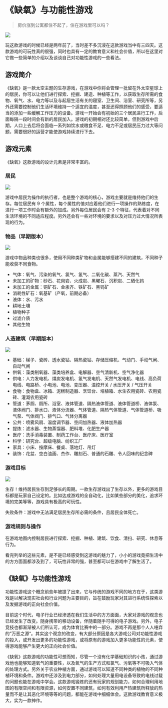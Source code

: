 # 《缺氧》与功能性游戏

> 房价涨到公寓都住不起了，住在游戏里可以吗？

![](http://imgsrc.baidu.com/forum/pic/item/16f1b5fb43166d22ff7c11dd482309f79052d27e.jpg)

玩这款游戏的时候已经是两年前了，当时差不多沉浸在这款游戏当中有三四天。这款游戏的可玩性真的很强，同时也具有一定的教育意义和社会价值，所以在这里对它做一些简单的介绍以及谈谈自己对功能性游戏的一些看法。

## 游戏简介

《缺氧》是一款太空主题的生存游戏，在游戏中你将会管理一批留在外太空星球上的居民，你可以让他们进行探索、挖掘、建造、种植等工作，以获取生存所需的食物、氧气、水、电力等以及与起居生活有关的寝室、卫生间、浴室、研究所等，另外还需要控制他们生活环境维持一个适宜的温度，甚至还得照顾他们的感受，要适当的添加一些缓解工作压力的设备。游戏一开始会有初始的三个居民进行工作，后面每隔一段时间会有新的居民加入。游戏的初期相对还比较简单，但到游戏中后期，人口上去后将会面临一系列如饮水或粮食不足、电力不足或居民压力过大等问题，需要很好的运营才能使游戏持续进行下去。

## 游戏元素

《缺氧》这款游戏的设计元素是非常丰富的。

### 居民

![](https://liangwj45.github.io/img/1-select.jpg)

游戏中居民为操作的执行者，也是整个游戏的核心，游戏主要就是维持他们的生存。每位居民有 9 个属性，每个属性的值对应着他们进行一项操作的熟练度，在进行一项工作时会有额外的加成。另外每位居民会有 2-3 个特征，代表着对不同生活环境的不同适应程度。另外还会有一些对环境的要求以及对压力过大情况所表现的行为。

### 物品（早期版本）

![](https://timgsa.baidu.com/timg?image&quality=80&size=b9999_10000&sec=1568214829&di=4f7743f2c5ccbc2bfb4645af2e6a0c4b&imgtype=jpg&er=1&src=http%3A%2F%2Fi2.hdslb.com%2Fbfs%2Farchive%2Feb8e1d5287dd1f308e74712d19b5bec089d88642.jpg)

游戏中物品种类也很多，使用不同种类矿物和金属能够搭建不同的建筑，不同种子能收获不同食物。

- 气体：氧气、污染的氧气、氯气、氢气、二氧化碳、蒸汽、天然气
- 未加工的矿物：砂石、花岗岩、火成岩、黑曜石、沉积岩、二硒化钨
- 未加工的金属：铜矿石、金汞齐、铁矿石、黑钨矿
- 消耗性矿石：氧基矿（产氧，前期必备）
- 液体：水、污水
- 耕地土壤
- 植物种子
- 过滤介质
- 其他生物

### 人造建筑（早期版本）

![](http://imgsrc.baidu.com/forum/pic/item/931c0e24ab18972bd1acb108e8cd7b899f510a63.jpg)

- 基础：梯子、瓷砖、透水瓷钻、隔热瓷钻、存储压缩机、气动门、手动气闸、自动气闸
- 供氧：藻类制氧器、藻类培养盒、电解器、空气清新机、空气净化器
- 供电：人力发电机、煤炭发电机、氢气发电机、天然气发电机、电线、高负荷电线、电路桥、小电池、电池、变压器、温控开关 / 水压开关 / 气压开关
- 食物：食物盒、冰箱、泥糕制造器、烹饪台、培植箱、水生农用瓷砖、农用瓷砖、灌溉农用瓷砖
- 管道：茅厕、厕所、浴室、液体管道、隔热液体管道、液体管道桥、液体泵、液体阀门、排水口、液体分流器、气体管道、隔热气体管道、气体管道桥、吸气泵、气体阀门、排气口、气体分离器
- 公共：喷雾风扇、温度调节器、空间加热器、液体加热器
- 提炼：滤水器、生物蒸馏器、肥料堆、化肥生产器
- 医疗：洗手消毒装置、制药工作台、医疗床、医疗室
- 科学：研究台、超级电脑、纺织工厂
- 家具：小床、按摩床、餐桌、落地灯、吊灯
- 装饰：花盆、空白油画、杰作、雕刻石、普通的石雕、令人回味的纪念碑

### 游戏目标

![](http://imgsrc.baidu.com/forum/pic/item/7620c15c1038534390e812ee9d13b07ecb8088e0.jpg)

生存！维持居民生存到足够长的周期。一款生存游戏出了生存以外，更多的游戏目标都是玩家自己设定的。比如达成游戏的全自动化，比如某些部分的美化，追求环境的完美等等，游戏具有极高的可玩性。

失败条件：游戏中无法满足居民生存所必需的条件，且居民全体死亡。

### 游戏规则与操作

在游戏地图内控制居民进行探索、挖掘、种植、建筑、饮食、清扫、研究、休息等行为。

看完列举的这些元素，是不是已经感受到这游戏的魅力了，小小的游戏竟把生活中的方方面面都涉及到了，可玩性非常的强，甚至都可以在游戏中了解生活了。

## 《缺氧》与功能性游戏

功能性游戏这个概念前些年被提了出来，它与传统的游戏不同的地方在于，这类游戏是以解决现实社会和行业问题为主要目的，旨在鼓励玩家对其进行系统性探索以及发掘游戏的正向社会价值。

目前这个时代，电子行业已经渗透在我们生活中的方方面面，大家对游戏的观念也已经发生了改变。随身携带的移动设备，伴随着随手可得的电子游戏。另外，电子竞技也都渐渐被人们所认可，成为体育比赛中的一部分。游戏不再是那个人人唾弃的”万恶之源“。其实这个观念的改变，有大部分原因是各大游戏公司对功能性游戏的投入，或开发出更多的功能性游戏，或将原有的游戏加入更多功能性的元素，使得游戏能够产生更大的正向社会价值。

《缺氧》这款游戏的功能性可想而知，尽管一个没有化学基础知识的小孩，通过游戏他也能够知道氧气的重要性，以及氧气的生产方式和氯气、污氧等不可吸入气体的处理方式。另外关于农业种植方面，通过游戏可以知道不同种类的植物的不同种植环境和条件。游戏中还涉及到电力部分，如何处理大量用电设备导致的电线过载的问题也能在游戏中学会。这款游戏锻炼的还有玩家的规划能力，如何合理利用地图的有限空间和有限资源，如何安置不同建筑，如何有效利用产热建筑所释放的热量而不是让其恶化环境等等的问题，都能在游戏中细细体会。这款游戏教育意义极大，实为一款神作。
